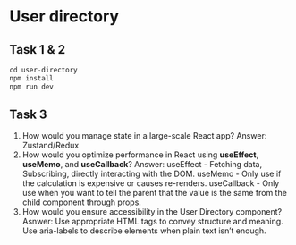 # User directory

## Task 1 & 2

```js
cd user-directory
npm install
npm run dev
```

## Task 3

1. How would you manage state in a large-scale React app?
   Answer: Zustand/Redux
2. How would you optimize performance in React using **useEffect**, **useMemo**, and **useCallback**?
   Answer:
   useEffect - Fetching data, Subscribing, directly interacting with the DOM.
   useMemo - Only use if the calculation is expensive or causes re-renders.
   useCallback - Only use when you want to tell the parent that the value is the same from the child component through props.
3. How would you ensure accessibility in the User Directory component?
   Asnwer: Use appropriate HTML tags to convey structure and meaning. Use aria-labels to describe elements when plain text isn’t enough.
